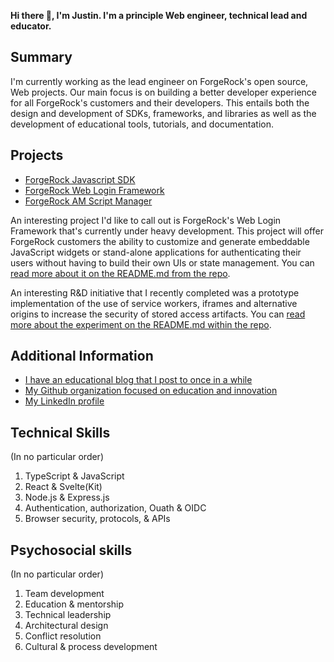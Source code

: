 **Hi there 👋, I'm Justin. I'm a principle Web engineer, technical lead and educator.**

## Summary

I'm currently working as the lead engineer on ForgeRock's open source, Web projects. Our main focus is on building a better developer experience for all ForgeRock's customers and their developers. This entails both the design and development of SDKs, frameworks, and libraries as well as the development of educational tools, tutorials, and documentation.

## Projects

- [ForgeRock Javascript SDK](https://github.com/ForgeRock/forgerock-javascript-sdk)
- [ForgeRock Web Login Framework](https://github.com/cerebrl/forgerock-web-login-framework)
- [ForgeRock AM Script Manager](https://github.com/cerebrl/forgerock-am-script-manager)

An interesting project I'd like to call out is ForgeRock's Web Login Framework that's currently under heavy development. This project will offer ForgeRock customers the ability to customize and generate embeddable JavaScript widgets or stand-alone applications for authenticating their users without having to build their own UIs or state management. You can [read more about it on the README.md from the repo](https://github.com/cerebrl/forgerock-web-login-framework#forgerock-web-login-framework).

An interesting R&D initiative that I recently completed was a prototype implementation of the use of service workers, iframes and alternative origins to increase the security of stored access artifacts. You can [read more about the experiment on the README.md within the repo](https://github.com/cerebrl/sw-iframe-prototype).

## Additional Information

- [I have an educational blog that I post to once in a while](https://cerebralideas.com)
- [My Github organization focused on education and innovation](https://github.com/cerebralideas)
- [My LinkedIn profile](https://www.linkedin.com/in/cerebrl/)

## Technical Skills
(In no particular order)

1. TypeScript & JavaScript
2. React & Svelte(Kit)
3. Node.js & Express.js
4. Authentication, authorization, Ouath & OIDC
5. Browser security, protocols, & APIs

## Psychosocial skills
(In no particular order)

1. Team development
2. Education & mentorship
3. Technical leadership
4. Architectural design
5. Conflict resolution
6. Cultural & process development
